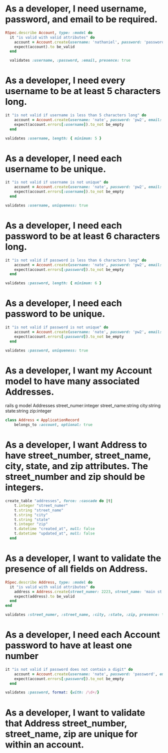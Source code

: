 # As a developer, I need username, password, and email to be required.

```ruby
RSpec.describe Account, type: :model do
  it "is valid with valid attributes" do
    account = Account.create(username: 'nathaniel', password: 'password2', email: 'nate@gmail.com')
    expect(account).to be_valid
  end

  validates :username, :password, :email, presence: true
```

# As a developer, I need every username to be at least 5 characters long.

```ruby
it "is not valid if username is less than 5 characters long" do
    account = Account.create(username: 'nate', password: 'pw2', email: 'nate@gmail.com')
    expect(account.errors[:username]).to_not be_empty
  end

validates :username, length: { minimum: 5 }
```
# As a developer, I need each username to be unique.

```ruby
it "is not valid if username is not unique" do
    account = Account.create(username: 'nate', password: 'pw2', email: 'nate@gmail.com')
    expect(account.errors[:username]).to_not be_empty
  end

validates :username, uniqueness: true
```
# As a developer, I need each password to be at least 6 characters long.

```ruby
it "is not valid if password is less than 6 characters long" do
    account = Account.create(username: 'nate', password: 'pw2', email: 'nate@gmail.com')
    expect(account.errors[:password]).to_not be_empty
  end

validates :password, length: { minimum: 6 }
```

# As a developer, I need each password to be unique.

```ruby
it "is not valid if password is not unique" do
    account = Account.create(username: 'nate', password: 'pw2', email: 'nate@gmail.com')
    expect(account.errors[:password]).to_not be_empty
  end

validates :password, uniqueness: true
```

# As a developer, I want my Account model to have many associated Addresses.

rails g model Addresses street_numer:integer street_name:string city:string state:string zip:integer

```ruby
class Address < ApplicationRecord
    belongs_to :account, optional: true
```

# As a developer, I want Address to have street_number, street_name, city, state, and zip attributes. The street_number and zip should be integers.

```ruby
create_table "addresses", force: :cascade do |t|
    t.integer "street_numer"
    t.string "street_name"
    t.string "city"
    t.string "state"
    t.integer "zip"
    t.datetime "created_at", null: false
    t.datetime "updated_at", null: false
  end
```
# As a developer, I want to validate the presence of all fields on Address.

```ruby
RSpec.describe Address, type: :model do
  it "is valid with valid attributes" do
    address = Address.create(street_numer: 2223, street_name: 'main st', city: 'San Diego', state: 'California', zip: 92154)
    expect(address).to be_valid
  end
end

validates :street_numer, :street_name, :city, :state, :zip, presence: true
```

# As a developer, I need each Account password to have at least one number

```ruby
it "is not valid if password does not contain a digit" do
    account = Account.create(username: 'nate', password: 'password', email: 'nate@gmail.com')
    expect(account.errors[:password]).to_not be_empty
  end

validates :password, format: {with: /\d+/}
```

# As a developer, I want to validate that Address street_number, street_name, zip are unique for within an account.
